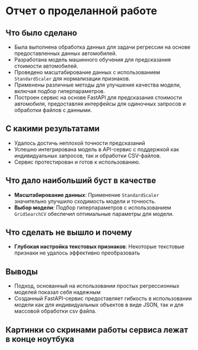# Отчет о проделанной работе

## Что было сделано
- Была выполнена обработка данных для задачи регрессии на основе предоставленных данных автомобилей.
- Разработана модель машинного обучения для предсказания стоимости автомобилей.
- Проведено масштабирование данных с использованием `StandardScaler` для нормализации признаков.
- Применены различные методы для улучшения качества модели, включая подбор гиперпараметров.
- Построен сервис на основе FastAPI для предсказания стоимости автомобиля, предоставляя интерфейсы для одиночных запросов и обработки файлов с данными.

## С какими результатами
- Удалось достичь неплохой точности предсказаний
- Успешно интегрирована модель в API-сервис с поддержкой как индивидуальных запросов, так и обработки CSV-файлов.
- Сервис протестирован и готов к использованию.

## Что дало наибольший буст в качестве
- **Масштабирование данных**: Применение `StandardScaler` значительно улучшило сходимость модели и точность.
- **Выбор модели**: Подбор гиперпараметров с использованием `GridSearchCV` обеспечил оптимальные параметры для модели.

## Что сделать не вышло и почему
- **Глубокая настройка текстовых признаков**: Некоторые текстовые признаки не удалось эффективно преобразовать

## Выводы
- Подход, основанный на использовании простых регрессионных моделей показал себя надежным
- Созданный FastAPI-сервис предоставляет гибкость в использовании модели как для индивидуальных объектов в виде JSON, так и для массовой обработки csv файла.


## Картинки со скринами работы сервиса лежат в конце ноутбука
